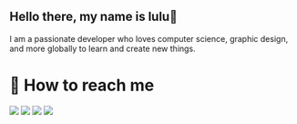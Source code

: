 ## Hello there, my name is lulu👋
<p> I am a passionate developer who loves computer science, graphic design, and more globally to learn and create new things.
</p>

# 🔎 How to reach me
[![](https://img.shields.io/badge/E--Mail-1c2f45?logo=Gmail)](mailto:lulusasadu54@gmail.com)
[![](https://img.shields.io/badge/Steam-1c2f45?logo=Steam)](https://steamcommunity.com/id/lulusasadu54)
[![](https://img.shields.io/badge/Discord-1c2f45?logo=Discord)](https://discordapp.com/users/545606842852573195)
[![](https://img.shields.io/badge/YouTube-1c2f45?logo=YouTube)](https://www.youtube.com/channel/UC7jhq1If795xjTM0SbAL5FA)
